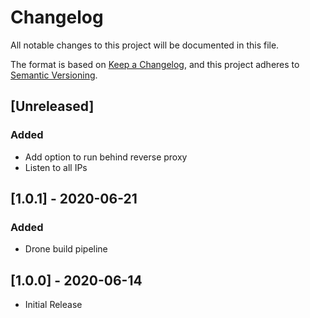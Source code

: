 # Changelog
All notable changes to this project will be documented in this file.

The format is based on [Keep a Changelog](https://keepachangelog.com/en/1.0.0/),
and this project adheres to [Semantic Versioning](https://semver.org/spec/v2.0.0.html).

## [Unreleased]
### Added
- Add option to run behind reverse proxy
- Listen to all IPs

## [1.0.1] - 2020-06-21
### Added
- Drone build pipeline

## [1.0.0] - 2020-06-14
- Initial Release
